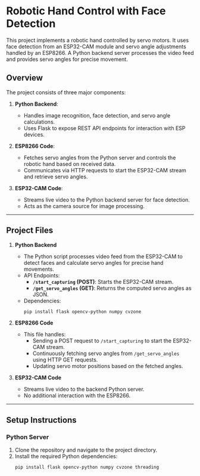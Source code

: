 # Robotic Hand Control with Face Detection

This project implements a robotic hand controlled by servo motors. It uses face detection from an ESP32-CAM module and servo angle adjustments handled by an ESP8266. A Python backend server processes the video feed and provides servo angles for precise movement.

## Overview

The project consists of three major components:
1. **Python Backend**: 
   - Handles image recognition, face detection, and servo angle calculations.
   - Uses Flask to expose REST API endpoints for interaction with ESP devices.
   
2. **ESP8266 Code**: 
   - Fetches servo angles from the Python server and controls the robotic hand based on received data.
   - Communicates via HTTP requests to start the ESP32-CAM stream and retrieve servo angles.

3. **ESP32-CAM Code**:
   - Streams live video to the Python backend server for face detection.
   - Acts as the camera source for image processing.

---

## Project Files

1. **Python Backend**
   - The Python script processes video feed from the ESP32-CAM to detect faces and calculate servo angles for precise hand movements.
   - API Endpoints:
     - **`/start_capturing` (POST)**: Starts the ESP32-CAM stream.
     - **`/get_servo_angles` (GET)**: Returns the computed servo angles as JSON.
   - Dependencies:
     ```bash
     pip install flask opencv-python numpy cvzone
     ```

2. **ESP8266 Code**
   - This file handles:
     - Sending a POST request to `/start_capturing` to start the ESP32-CAM stream.
     - Continuously fetching servo angles from `/get_servo_angles` using HTTP GET requests.
     - Updating servo motor positions based on the fetched angles.

3. **ESP32-CAM Code**
   - Streams live video to the backend Python server.
   - No additional interaction with the ESP8266.

---

## Setup Instructions

### Python Server
1. Clone the repository and navigate to the project directory.
2. Install the required Python dependencies:
   ```bash
   pip install flask opencv-python numpy cvzone threading
